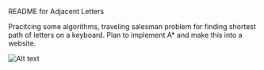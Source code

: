 README for Adjacent Letters

Pracitcing some algorithms, traveling salesman problem for finding shortest path of letters on a keyboard. Plan to implement A* and make this into a website.

![Alt text](https://images.app.goo.gl/PbyF4uJDxdbUtiz4A)
